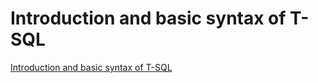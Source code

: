# Introduction and basic syntax of T-SQL
[Introduction and basic syntax of T-SQL](https://aiwithcloud.com/2022/09/19/introduction_and_basic_syntax_of_t_sql/)